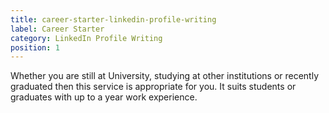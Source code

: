 ```yaml
---
title: career-starter-linkedin-profile-writing
label: Career Starter
category: LinkedIn Profile Writing
position: 1
---
```

Whether you are still at University, studying at other institutions or recently graduated then this service is appropriate for you. It suits students or graduates with up to a year work experience.
